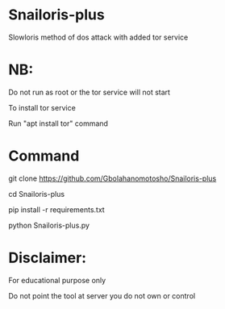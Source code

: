 # Snailoris-plus

  Slowloris method of dos attack with added tor service


# NB:

 
  Do not run as root or the tor service will not start



  To install tor service



  Run "apt install tor" command



# Command




 git clone https://github.com/Gbolahanomotosho/Snailoris-plus





 cd Snailoris-plus





 pip install -r requirements.txt




 python Snailoris-plus.py



# Disclaimer:



  For educational purpose only



  Do not point the tool at server you do not own or control

 
